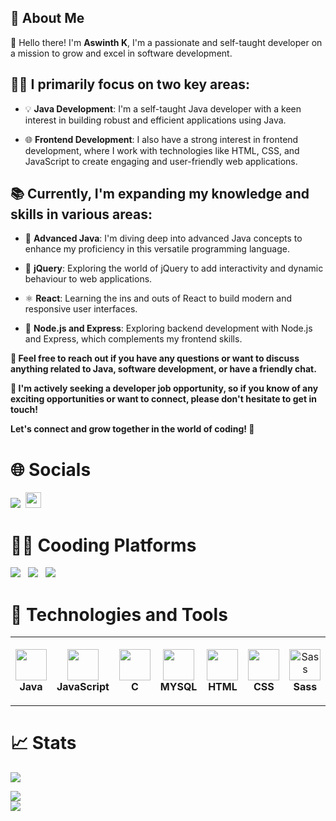 ## 🎯 About Me 

👋 Hello there! I'm **Aswinth K**, I'm a passionate and self-taught developer on a mission to grow and excel in software development.

## 👨‍💻 I primarily focus on two key areas:

- 💡 **Java Development**: I'm a self-taught Java developer with a keen interest in building robust and efficient applications using Java.

- 🌐 **Frontend Development**: I also have a strong interest in frontend development, where I work with technologies like HTML, CSS, and JavaScript to create engaging and user-friendly web applications.

## 📚 Currently, I'm expanding my knowledge and skills in various areas:

- 🚀 **Advanced Java**: I'm diving deep into advanced Java concepts to enhance my proficiency in this versatile programming language.

- 🌟 **jQuery**: Exploring the world of jQuery to add interactivity and dynamic behaviour to web applications.

- ⚛️ **React**: Learning the ins and outs of React to build modern and responsive user interfaces.

- 🚀 **Node.js and Express**: Exploring backend development with Node.js and Express, which complements my frontend skills.

**💬 Feel free to reach out if you have any questions or want to discuss anything related to Java, software development, or have a friendly chat.**

**🎯 I'm actively seeking a developer job opportunity, so if you know of any exciting opportunities or want to connect, please don't hesitate to get in touch!**

**Let's connect and grow together in the world of coding! 🚀**




# 🌐 Socials

<a href="https://www.linkedin.com/in/aswinth-k-a76674214/" target="_blank"><img src="https://img.shields.io/badge/LinkedIn-0077B5?style=for-the-badge&logo=linkedin&logoColor=white"></a>&nbsp;
<a href="mailto:aswinth24@gmail.com"><img src="https://img.shields.io/badge/Gmail-D14836?style=for-the-badge&logo=gmail&logoColor=white" height=25></a>



# 🧑‍💻 Cooding Platforms
<a href="https://auth.geeksforgeeks.org/user/aswinth_24/practice"><img src="https://img.shields.io/badge/GeeksforGeeks-2F8D46.svg?style=for-the-badge&logo=GeeksforGeeks&logoColor=white"><a> &nbsp;
<a href="https://leetcode.com/Aswinth24/"><img src="https://img.shields.io/badge/-LeetCode-FFA116?style=for-the-badge&logo=LeetCode&logoColor=black"></a>
 &nbsp;
  <a href="https://www.hackerrank.com/aswinth24?hr_r=1"><img src="https://img.shields.io/badge/-Hackerrank-2EC866?style=for-the-badge&logo=HackerRank&logoColor=white"></a> &nbsp;
  <br>

# 🔧 Technologies and Tools

 <table>
  <tr>
    <td align="center" height="100" width="100">
      <img src="https://cdn.jsdelivr.net/gh/devicons/devicon/icons/java/java-original.svg"   width="50" height="50" />
      <br>
      <strong>Java</strong>
    </td>
    <td align="center" height="110" width="110">
         <img src="https://cdn.jsdelivr.net/gh/devicons/devicon/icons/javascript/javascript-original.svg"  width="50" height="50" />
      <br>
      <strong>JavaScript</strong>
    </td>
    <td align="center" height="110" width="110">
      <img src="https://cdn.jsdelivr.net/gh/devicons/devicon/icons/c/c-original.svg"  width="50" height="50"/>
      <br>
      <strong>C</strong>
    </td>
    <td align="center" height="110" width="110">     
        <img src="https://cdn.jsdelivr.net/gh/devicons/devicon/icons/mysql/mysql-original.svg"  width="50" height="50"/>
      <br>
      <strong>MYSQL</strong>
    </td>
     <td align="center" height="110" width="110">     
       <img src="https://cdn.jsdelivr.net/gh/devicons/devicon/icons/html5/html5-original.svg" width="50" height="50"/>
      <br>
      <strong>HTML</strong>
    </td>
     <td align="center" height="110" width="110">   
            <img src="https://cdn.jsdelivr.net/gh/devicons/devicon/icons/css3/css3-original.svg"  width="50" height="50"/>
      <br>
      <strong>CSS</strong>
    </td>
    <td align="center" height="108" width="108">
      <img
        src="https://cdn.jsdelivr.net/gh/devicons/devicon/icons/sass/sass-original.svg"
       width="50" height="50" alt="Sass"
      />
      <br /><strong>Sass</strong>
    </td>
   
  </tr>
 </table>
 
# 📈 Stats

<img
  src="https://github-readme-stats.vercel.app/api?username=Aswinth24&show_icons=true&theme=react&&hide_border=true"
/>
<!--<img
  src="https://github-readme-streak-stats.herokuapp.com/?user=Aswinth24&&theme=react&&hide_border=true"
/>-->
 <img 
  src="https://github-readme-stats.anuraghazra1.vercel.app/api/top-langs/?username=Aswinth24&layout=compact&theme=react" 
  />
<br/>
![](https://komarev.com/ghpvc/?username=Aswinth24)
  
